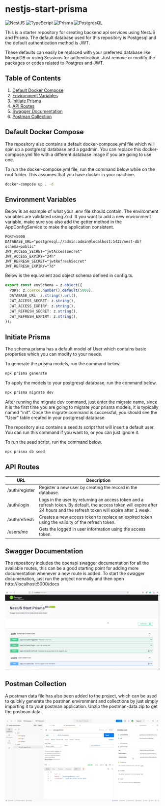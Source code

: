 # nestjs-start-prisma

![NestJS](https://img.shields.io/badge/nestjs-E0234E?style=for-the-badge&logo=nestjs&logoColor=white)
![TypeScript](https://img.shields.io/badge/TypeScript-007ACC?style=for-the-badge&logo=typescript&logoColor=white)
![Prisma](https://img.shields.io/badge/Prisma-3982CE?style=for-the-badge&logo=Prisma&logoColor=white)
![PostgresQL](https://img.shields.io/badge/postgresql-4169e1?style=for-the-badge&logo=postgresql&logoColor=white)

This is a starter repository for creating backend api services using NestJS and Prisma. The default database used for this repository is Postgesql and the default authentication method is JWT.

These defaults can easily be replaced with your preferred database like MongoDB or using Sessions for authentication. Just remove or modify the packages or codes related to Postgres and JWT.

## Table of Contents

1. [Default Docker Compose](#default-docker-compose)
2. [Environment Variables](#environment-variables)
3. [Initiate Prisma](#initiate-prisma)
4. [API Routes](#api-routes)
5. [Swagger Documentation](#swagger-documentation)
6. [Postman Collection](#postman-collection)

## Default Docker Compose

The repository also contains a default docker-compose.yml file which will spin up a postgresql database and a pgadmin. You can replace this docker-compose.yml file with a different database image if you are going to use one.

To run the docker-compose.yml file, run the command below while on the root folder. This assumes that you have docker in your machine.

```bash
docker-compose up . -d
```

## Environment Variables

Below is an example of what your .env file should contain. The environment variables are validated using Zod. If you want to add a new environment variable, make sure you also add the getter method in the AppConfigService to make the application consistent.

```.env
PORT=5000
DATABASE_URL="postgresql://admin:admin@localhost:5432/nest-db?schema=public"
JWT_ACCESS_SECRET="jwtAccessSecret"
JWT_ACCESS_EXPIRY="24h"
JWT_REFRESH_SECRET="jwtRefreshSecret"
JWT_REFRESH_EXPIRY="7d"
```

Below is the equivalent zod object schema defined in config.ts.

```typescript
export const envSchema = z.object({
  PORT: z.coerce.number().default(5000),
  DATABASE_URL: z.string().url(),
  JWT_ACCESS_SECRET: z.string(),
  JWT_ACCESS_EXPIRY: z.string(),
  JWT_REFRESH_SECRET: z.string(),
  JWT_REFRESH_EXPIRY: z.string(),
});
```

## Initiate Prisma

The schema.prisma has a default model of User which contains basic properties which you can modify to your needs.

To generate the prisma models, run the command below.

```bash
npx prisma generate
```

To apply the models to your postgresql database, run the command below.

```bash
npx prisma migrate dev
```

After running the migrate dev command, just enter the migrate name, since it is the first time you are going to migrate your prisma models, it is typically named "init". Once the migrate command is successful, you should see the "User" table created in your postgresql database.

The repository also contains a seed.ts script that will insert a default user. You can run this command if you want to, or you can just ignore it.

To run the seed script, run the command below.

```bash
npx prisma db seed
```

## API Routes

| URL            | Description                                                                                                                                                                |
| -------------- | -------------------------------------------------------------------------------------------------------------------------------------------------------------------------- |
| /auth/register | Register a new user by creating the record in the database.                                                                                                                |
| /auth/login    | Logs in the user by returning an access token and a refresh token. By default, the access token will expire after 24 hours and the refresh token will expire after 1 week. |
| /auth/refresh  | Creates a new access token to replace an expired token using the validity of the refresh token.                                                                            |
| /users/me      | Gets the logged in user information using the access token.                                                                                                                |

## Swagger Documentation

The repository includes the openapi swagger documentation for all the available routes, this can be a good starting point for adding more documentation whenever a new route is added. To start the swagger documenation, just run the project normally and then open http://localhost:5000/docs

![Swagger Documentation](./public/swagger.png)

## Postman Collection

A postman data file has also been added to the project, which can be used to quickly generate the postman environment and collections by just simply importing it to your postman application. Unzip the postman-data.zip to get the postman data.

![Postman Collection](./public/postman.png)
